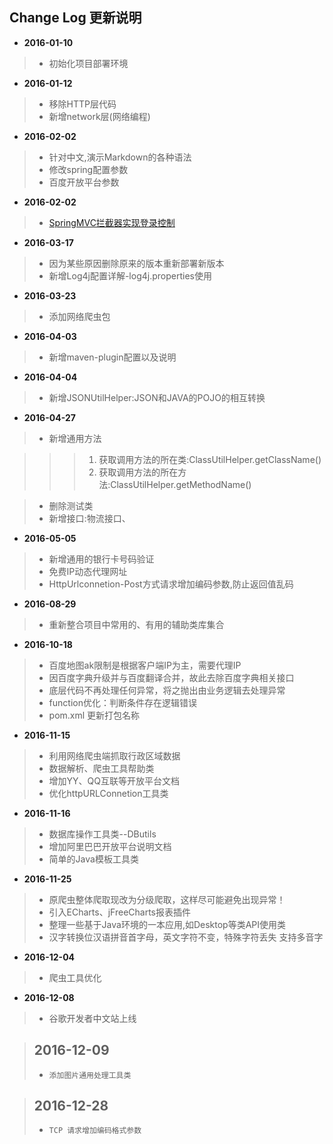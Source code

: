 Change Log 更新说明
------------------------------


* **2016-01-10**

> + 初始化项目部署环境

* **2016-01-12**

> + 移除HTTP层代码
> + 新增network层(网络编程)

* **2016-02-02**

> + 针对中文,演示Markdown的各种语法
> + 修改spring配置参数
> + 百度开放平台参数

* **2016-02-02**

> + [SpringMVC拦截器实现登录控制](https://wuzhuti.cn/2076.html)

* **2016-03-17**

> + 因为某些原因删除原来的版本重新部署新版本
> + 新增Log4j配置详解-log4j.properties使用

* **2016-03-23**
 
> + 添加网络爬虫包

* **2016-04-03**

> + 新增maven-plugin配置以及说明

* **2016-04-04**

> + 新增JSONUtilHelper:JSON和JAVA的POJO的相互转换

* **2016-04-27**

> + 新增通用方法

> > > <ol>
> > > <li>获取调用方法的所在类:ClassUtilHelper.getClassName()</li>
> > > <li>获取调用方法的所在方法:ClassUtilHelper.getMethodName()</li>
> > > </ol>

> + 删除测试类
> + 新增接口:物流接口、

* **2016-05-05**

> + 新增通用的银行卡号码验证
> + 免费IP动态代理网址
> + HttpUrlconnetion-Post方式请求增加编码参数,防止返回值乱码

* **2016-08-29**

> + 重新整合项目中常用的、有用的辅助类库集合

* **2016-10-18**

> + 百度地图ak限制是根据客户端IP为主，需要代理IP
> + 因百度字典升级并与百度翻译合并，故此去除百度字典相关接口
> + 底层代码不再处理任何异常，将之抛出由业务逻辑去处理异常
> + function优化：判断条件存在逻辑错误
> + pom.xml 更新打包名称

* **2016-11-15**

> + 利用网络爬虫端抓取行政区域数据
> + 数据解析、爬虫工具帮助类
> + 增加YY、QQ互联等开放平台文档
> + 优化httpURLConnetion工具类

* **2016-11-16**

> + 数据库操作工具类--DButils
> + 增加阿里巴巴开放平台说明文档
> + 简单的Java模板工具类

* **2016-11-25**

> + 原爬虫整体爬取现改为分级爬取，这样尽可能避免出现异常！
> + 引入ECharts、jFreeCharts报表插件
> + 整理一些基于Java环境的一本应用,如Desktop等类API使用类
> + 汉字转换位汉语拼音首字母，英文字符不变，特殊字符丢失 支持多音字

* **2016-12-04**

> + 爬虫工具优化


* **2016-12-08**

> + 谷歌开发者中文站上线

>## 2016-12-09
>  + `添加图片通用处理工具类`

>## 2016-12-28
>  + `TCP 请求增加编码格式参数`
